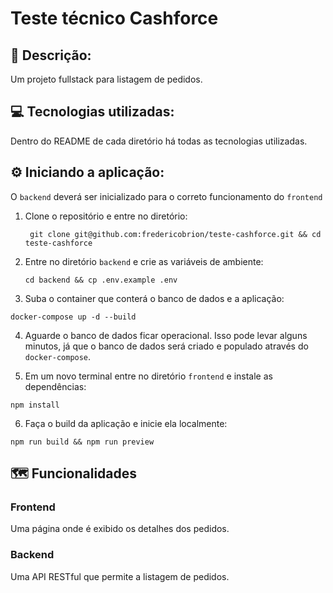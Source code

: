 # Teste técnico Cashforce

## 📝 Descrição:
Um projeto fullstack para listagem de pedidos.

## 💻 Tecnologias utilizadas:
Dentro do README de cada diretório há todas as tecnologias utilizadas.

## ⚙️ Iniciando a aplicação:
O ```backend``` deverá ser inicializado para o correto funcionamento do ```frontend```
1. Clone o repositório e entre no diretório:
   ```
    git clone git@github.com:fredericobrion/teste-cashforce.git && cd teste-cashforce
   ```
2. Entre no diretório ```backend``` e crie as variáveis de ambiente:
   ```
   cd backend && cp .env.example .env
   ```
3. Suba o container que conterá o banco de dados e a aplicação:
  ```
  docker-compose up -d --build
  ```
4. Aguarde o banco de dados ficar operacional. Isso pode levar alguns minutos, já que o banco de dados será criado e populado através do ```docker-compose```.

5. Em um novo terminal entre no diretório ```frontend``` e instale as dependências:
  ```
  npm install
  ```
6. Faça o build da aplicação e inicie ela localmente:
  ```
  npm run build && npm run preview
  ```

## 🗺️ Funcionalidades
### Frontend
Uma página onde é exibido os detalhes dos pedidos.

### Backend
Uma API RESTful que permite a listagem de pedidos.